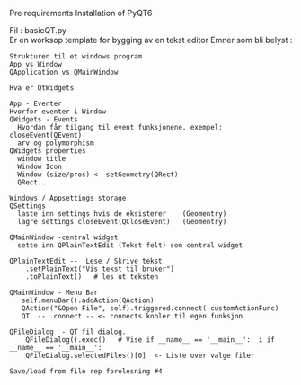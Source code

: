 Pre requirements
Installation of PyQT6


Fil :
  basicQT.py <br>
  Er en worksop template for bygging av en tekst editor
  Emner som bli belyst :
  
    Strukturen til et windows program
    App vs Window
    QApplication vs QMainWindow
    
    Hva er QtWidgets
    
    App - Eventer
    Hvorfor eventer i Window
    QWidgets - Events 
      Hvordan får tilgang til event funksjonene. exempel: closeEvent(QEvent)
      arv og polymorphism
    QWidgets properties
      window title
      Window Icon
      Window (size/pros) <- setGeometry(QRect)
      QRect..
    
    Windows / Appsettings storage
    QSettings
      laste inn settings hvis de eksisterer    (Geomentry)
      lagre settings closeEvent(QCloseEvent)   (Geomentry)
    
    QMainWindow -central widget
      sette inn QPlainTextEdit (Tekst felt) som central widget
      
    QPlainTextEdit --  Lese / Skrive tekst
    	.setPlainText("Vis tekst til bruker")
    	.toPlainText()   # les ut teksten	
      
    QMainWindow - Menu Bar
       self.menuBar().addAction(QAction) 
       QAction("&Open File", self).triggered.connect( customActionFunc)
       QT  -- .connect -- <- connects kobler til egen funksjon
   
    QFileDialog  - QT fil dialog.
		QFileDialog().exec()   # Vise if __name__ == '__main__':  i if __name__ == '__main__':
		QFileDialog.selectedFiles()[0]  <- Liste over valge filer
	   
    Save/load from file rep forelesning #4

  
  
